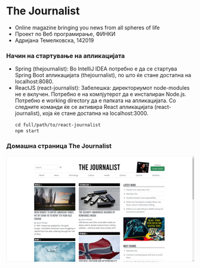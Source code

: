 # The Journalist
  - Online magazine bringing you news from all spheres of life 
  - Проект по Веб програмирање, ФИНКИ
  - Адријана Темелковска, 142019

### Начин на стартување на апликацијата
  - Spring (thejournalist): Во IntelliJ IDEA потребно е да се стартува Spring Boot апликацијата (thejournalist), по што ќе стане достапна на localhost:8080.
  - ReactJS (react-journalist): Забелешка: директориумот node-modules не е вклучен. Потребно е на компјутерот да е инсталиран Node.js. Потребно е working directory да е папката на апликацијата. Со следните команди ќе се активира React апликацијата (react-journalist), која ќе стане достапна на localhost:3000.
    ```
    cd full/path/to/react-journalist
    npm start
    ```
### Домашна страница The Journalist
![Image of The Journalist homepage](https://raw.githubusercontent.com/adrijanat/thejournalist/master/screenshots/1%20homepage.png)
